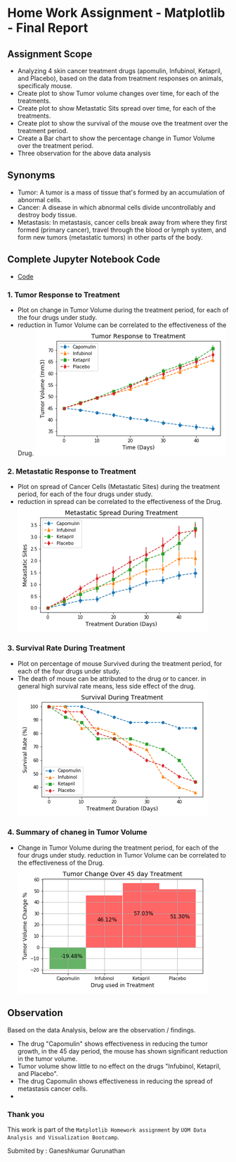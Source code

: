 # Home Work Assignment - Matplotlib - Final Report

## Assignment Scope

* Analyzing 4 skin cancer treatment drugs (apomulin, Infubinol, Ketapril, and Placebo), based on the data from treatment responses on animals, specificaly mouse.
* Create plot to show Tumor volume changes over time, for each of the treatments. 
* Create plot to show Metastatic Sits spread over time, for each of the treatments.
* Create plot to show the survival of the mouse ove the treatment over the treatment period.
* Create a Bar chart to show the percentage change in Tumor Volume over the treatment period.
* Three observation for the above data analysis

## Synonyms
* Tumor: A tumor is a mass of tissue that's formed by an accumulation of abnormal cells.
* Cancer: A disease in which abnormal cells divide uncontrollably and destroy body tissue.
* Metastasis: In metastasis, cancer cells break away from where they first formed (primary cancer), travel through the blood or lymph system, and form new tumors (metastatic tumors) in other parts of the body.

## Complete Jupyter Notebook Code
* [Code](https://github.com/gkumar24/DataViz-HW05-Matplotlib/blob/master/Pymaceuticals/pymaceuticals.ipynb)

### 1. Tumor Response to Treatment
* Plot on change in Tumor Volume during the treatment period, for each of the four drugs under study.
* reduction in Tumor Volume can be correlated to the effectiveness of the Drug. 
![Tumor Response to Treatment](Images/Tumor_Response_to_Treatment.png)

### 2. Metastatic Response to Treatment
* Plot on spread of Cancer Cells (Metastatic Sites) during the treatment period, for each of the four drugs under study. 
* reduction in spread can be correlated to the effectiveness of the Drug. 
![Metastatic Response to Treatment](Images/Metastatic_Spread_During_Treatment.png)

### 3. Survival Rate During Treatment
* Plot on percentage of mouse Survived during the treatment period, for each of the four drugs under study. 
* The death of mouse can be attributed to the drug or to cancer. in general high survival rate means, less side effect of the drug.  
![Survival Rate During Treatment](Images/Survival_Rate_During_Treatment.png)

### 4. Summary of chaneg in Tumor Volume
* Change in Tumor Volume during the treatment period, for each of the four drugs under study. reduction in Tumor Volume can be correlated to the effectiveness of the Drug. 
![Summary of chaneg in Tumor Volume](Images/Summary_Tumor_Change_Pct.png)


## Observation
Based on the data Analysis, below are the observation / findings. 
* The drug "Capomulin" shows effectiveness in reducing the tumor growth, in the 45 day period, the mouse has shown significant reduction in the tumor volume.
* Tumor volume show little to no effect on the drugs "Infubinol, Ketapril, and Placebo".
* The drug Capomulin shows effectiveness in reducing the spread of metastasis cancer cells.  
* 
### Thank you 

This work is part of the `Matplotlib Homework assignment` by `UOM Data Analysis and Visualization Bootcamp`.

Submited by : Ganeshkumar Gurunathan
